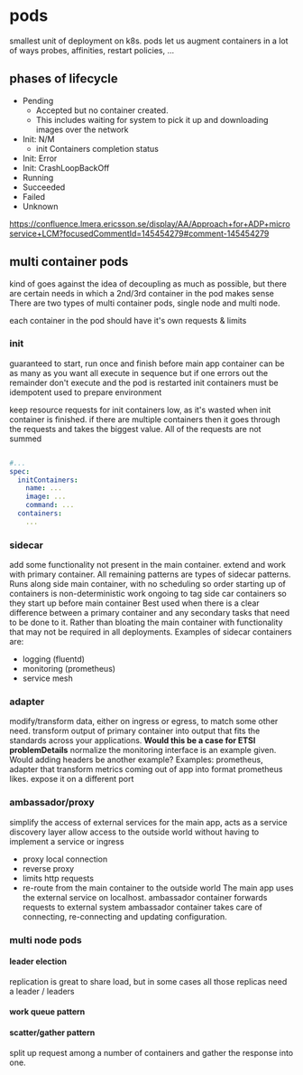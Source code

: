 # pods

smallest unit of deployment on k8s.
pods let us augment containers in a lot of ways
  probes, affinities, restart policies, ...

## phases of lifecycle

* Pending
  * Accepted but no container created.
  * This includes waiting for system to pick it up and downloading images over the network
* Init: N/M
  * init Containers completion status
* Init: Error
* Init: CrashLoopBackOff
* Running
* Succeeded
* Failed
* Unknown

https://confluence.lmera.ericsson.se/display/AA/Approach+for+ADP+microservice+LCM?focusedCommentId=145454279#comment-145454279

## multi container pods

kind of goes against the idea of decoupling as much as possible, but there are certain needs in which a 2nd/3rd container in the pod makes sense
There are two types of multi container pods, single node and multi node.

each container in the pod should have it's own requests & limits

### init

guaranteed to start, run once and finish before main app container
can be as many as you want
all execute in sequence
but if one errors out the remainder don't execute and the pod is restarted
init containers must be idempotent
used to prepare environment

keep resource requests for init containers low, as it's wasted when init container is finished.
if there are multiple containers then it goes through the requests and takes the biggest value.
All of the requests are not summed

```yaml

#...
spec:
  initContainers:
    name: ...
    image: ...
    command: ...
  containers:
    ...

```

### sidecar

add some functionality not present in the main container. extend and work with primary container.
All remaining patterns are types of sidecar patterns.
Runs along side main container, with no scheduling so order starting up of containers is non-deterministic
work ongoing to tag side car containers so they start up before main container
Best used when there is a clear difference between a primary container and any secondary tasks that need to be done to it.
Rather than bloating the main container with functionality that may not be required in all deployments.
Examples of sidecar containers are:
* logging (fluentd)
* monitoring (prometheus)
* service mesh

### adapter

modify/transform data, either on ingress or egress, to match some other need.
transform output of primary container into output that fits the standards across your applications.
**Would this be a case for ETSI problemDetails**
normalize the monitoring interface is an example given.
Would adding headers be another example?
Examples: prometheus, adapter that transform metrics coming out of app into format prometheus likes. expose it on a different port

### ambassador/proxy

simplify the access of external services for the main app, acts as a service discovery layer
allow access to the outside world without having to implement a service or ingress
* proxy local connection
* reverse proxy
* limits http requests
* re-route from the main container to the outside world
The main app uses the external service on localhost. ambassador container forwards requests to external system
ambassador container takes care of connecting, re-connecting and updating configuration.

### multi node pods

#### leader election

replication is great to share load, but in some cases all those replicas need a leader / leaders

#### work queue pattern

#### scatter/gather pattern

split up request among a number of containers and gather the response into one.
